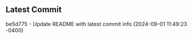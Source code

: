
## Latest Commit
be5d775 - Update README with latest commit info (2024-09-01 11:49:23 -0400) <Yunxi-Zhou>
